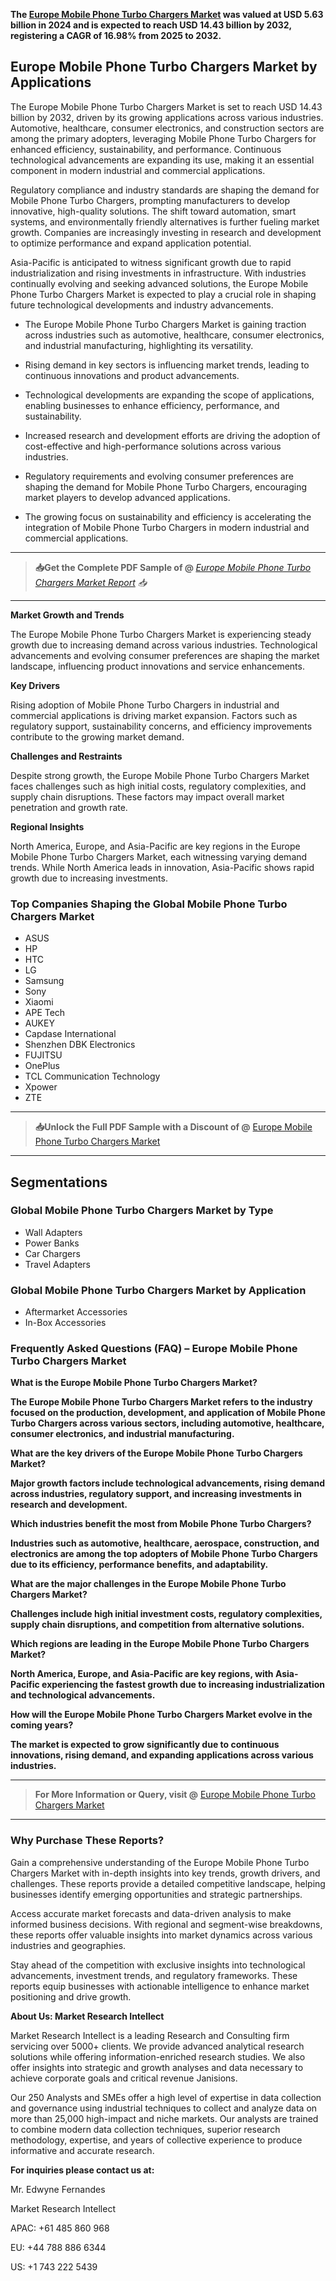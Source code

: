 <p><strong>The <a href="https://www.marketresearchintellect.com/download-sample/?rid=1064046&amp;utm_source=Pulse-April-Europe&amp;utm_medium=852">Europe Mobile Phone Turbo Chargers Market</a> was valued at USD 5.63 billion in 2024 and is expected to reach USD 14.43 billion by 2032, registering a CAGR of 16.98% from 2025 to 2032.</strong></p><h2>Europe Mobile Phone Turbo Chargers Market by Applications&nbsp;</h2><p><p>The Europe Mobile Phone Turbo Chargers Market is set to reach USD 14.43 billion by 2032, driven by its growing applications across various industries. Automotive, healthcare, consumer electronics, and construction sectors are among the primary adopters, leveraging Mobile Phone Turbo Chargers for enhanced efficiency, sustainability, and performance. Continuous technological advancements are expanding its use, making it an essential component in modern industrial and commercial applications.</p><p>Regulatory compliance and industry standards are shaping the demand for Mobile Phone Turbo Chargers, prompting manufacturers to develop innovative, high-quality solutions. The shift toward automation, smart systems, and environmentally friendly alternatives is further fueling market growth. Companies are increasingly investing in research and development to optimize performance and expand application potential.</p><p>Asia-Pacific is anticipated to witness significant growth due to rapid industrialization and rising investments in infrastructure. With industries continually evolving and seeking advanced solutions, the Europe Mobile Phone Turbo Chargers Market is expected to play a crucial role in shaping future technological developments and industry advancements.</p></p><ul><li><p>The Europe Mobile Phone Turbo Chargers Market is gaining traction across industries such as automotive, healthcare, consumer electronics, and industrial manufacturing, highlighting its versatility.</p></li><li><p>Rising demand in key sectors is influencing market trends, leading to continuous innovations and product advancements.</p></li><li><p>Technological developments are expanding the scope of applications, enabling businesses to enhance efficiency, performance, and sustainability.</p></li><li><p>Increased research and development efforts are driving the adoption of cost-effective and high-performance solutions across various industries.</p></li><li><p>Regulatory requirements and evolving consumer preferences are shaping the demand for Mobile Phone Turbo Chargers, encouraging market players to develop advanced applications.</p></li><li><p>The growing focus on sustainability and efficiency is accelerating the integration of Mobile Phone Turbo Chargers in modern industrial and commercial applications.</p></li></ul><hr /><blockquote><p><strong><span class="font-[700]">📥Get the Complete PDF Sample of @ </span></strong><em><span class="font-[700]"><a href="https://www.marketresearchintellect.com/download-sample/?rid=1064046&amp;utm_source=Pulse-April-Europe&amp;utm_medium=852" target="_blank" data-tracking-control-name="article-ssr-frontend-pulse_little-text-block" data-tracking-will-navigate="" data-test-link="">Europe Mobile Phone Turbo Chargers Market Report</a>&nbsp;📥</span></em></p></blockquote><hr /><p class="" data-start="77" data-end="360"><strong data-start="77" data-end="105">Market Growth and Trends</strong></p><p class="" data-start="77" data-end="360">The Europe Mobile Phone Turbo Chargers Market is experiencing steady growth due to increasing demand across various industries. Technological advancements and evolving consumer preferences are shaping the market landscape, influencing product innovations and service enhancements.</p><p class="" data-start="362" data-end="606"><strong data-start="362" data-end="377">Key Drivers</strong></p><p class="" data-start="362" data-end="606">Rising adoption of Mobile Phone Turbo Chargers in industrial and commercial applications is driving market expansion. Factors such as regulatory support, sustainability concerns, and efficiency improvements contribute to the growing market demand.</p><p class="" data-start="608" data-end="849"><strong data-start="608" data-end="637">Challenges and Restraints</strong></p><p class="" data-start="608" data-end="849">Despite strong growth, the Europe Mobile Phone Turbo Chargers Market faces challenges such as high initial costs, regulatory complexities, and supply chain disruptions. These factors may impact overall market penetration and growth rate.</p><p class="" data-start="851" data-end="1095"><strong data-start="851" data-end="872">Regional Insights</strong></p><p class="" data-start="851" data-end="1095">North America, Europe, and Asia-Pacific are key regions in the Europe Mobile Phone Turbo Chargers Market, each witnessing varying demand trends. While North America leads in innovation, Asia-Pacific shows rapid growth due to increasing investments.</p><p><h3>Top Companies Shaping the Global Mobile Phone Turbo Chargers Market </h3><ul><li>ASUS</li><li>HP</li><li>HTC</li><li>LG</li><li>Samsung</li><li>Sony</li><li>Xiaomi</li><li>APE Tech</li><li>AUKEY</li><li>Capdase International</li><li>Shenzhen DBK Electronics</li><li>FUJITSU</li><li>OnePlus</li><li>TCL Communication Technology</li><li>Xpower</li><li>ZTE</li></ul></p><hr /><blockquote><p><strong>📥Unlock the Full PDF Sample with a Discount of @</strong> <a href="https://www.marketresearchintellect.com/ask-for-discount/?rid=1064046&amp;utm_source=Pulse-April-Europe&amp;utm_medium=852">Europe Mobile Phone Turbo Chargers Market</a></p></blockquote><hr /><p><h2>Segmentations</h2><h3>Global Mobile Phone Turbo Chargers Market by Type</h3><ul><li>Wall Adapters</li><li>Power Banks</li><li>Car Chargers</li><li>Travel Adapters</li></ul><h3>Global Mobile Phone Turbo Chargers Market by Application</h3><ul><li>Aftermarket Accessories</li><li>In-Box Accessories</li></ul></p><h3><strong>Frequently Asked Questions (FAQ) &ndash; Europe Mobile Phone Turbo Chargers Market</strong></h3><p><strong>What is the Europe Mobile Phone Turbo Chargers Market?</strong></p><p><strong>The Europe Mobile Phone Turbo Chargers Market refers to the industry focused on the production, development, and application of Mobile Phone Turbo Chargers across various sectors, including automotive, healthcare, consumer electronics, and industrial manufacturing.</strong></p><p><strong>What are the key drivers of the Europe Mobile Phone Turbo Chargers Market?</strong></p><p><strong>Major growth factors include technological advancements, rising demand across industries, regulatory support, and increasing investments in research and development.</strong></p><p><strong>Which industries benefit the most from Mobile Phone Turbo Chargers?</strong></p><p><strong>Industries such as automotive, healthcare, aerospace, construction, and electronics are among the top adopters of Mobile Phone Turbo Chargers due to its efficiency, performance benefits, and adaptability.</strong></p><p><strong>What are the major challenges in the Europe Mobile Phone Turbo Chargers Market?</strong></p><p><strong>Challenges include high initial investment costs, regulatory complexities, supply chain disruptions, and competition from alternative solutions.</strong></p><p><strong>Which regions are leading in the Europe Mobile Phone Turbo Chargers Market?</strong></p><p><strong>North America, Europe, and Asia-Pacific are key regions, with Asia-Pacific experiencing the fastest growth due to increasing industrialization and technological advancements.</strong></p><p><strong>How will the Europe Mobile Phone Turbo Chargers Market evolve in the coming years?</strong></p><p><strong>The market is expected to grow significantly due to continuous innovations, rising demand, and expanding applications across various industries.</strong></p><hr /><blockquote><p><span class="font-[700]"><strong>For More Information or Query, visit&nbsp;@</strong>&nbsp;</span><span class="font-[700]"><a href="https://www.marketresearchintellect.com/product/mobile-phone-turbo-chargers-market/?utm_source=Linkedin&utm_medium=852" target="_blank" data-tracking-control-name="article-ssr-frontend-pulse_little-text-block" data-tracking-will-navigate="" data-test-link="">Europe Mobile Phone Turbo Chargers Market</a></span></p></blockquote><hr /><h3><strong data-start="0" data-end="31">Why Purchase These Reports?</strong></h3><p class="" data-start="35" data-end="297">Gain a comprehensive understanding of the Europe Mobile Phone Turbo Chargers Market with in-depth insights into key trends, growth drivers, and challenges. These reports provide a detailed competitive landscape, helping businesses identify emerging opportunities and strategic partnerships.</p><p class="" data-start="299" data-end="540">Access accurate market forecasts and data-driven analysis to make informed business decisions. With regional and segment-wise breakdowns, these reports offer valuable insights into market dynamics across various industries and geographies.</p><p class="" data-start="542" data-end="784">Stay ahead of the competition with exclusive insights into technological advancements, investment trends, and regulatory frameworks. These reports equip businesses with actionable intelligence to enhance market positioning and drive growth.</p><p><strong><span class="font-[700]">About Us: Market Research Intellect</span></strong></p><p><span class="">Market Research Intellect is a leading Research and Consulting firm servicing over 5000+ clients. We provide advanced analytical research solutions while offering information-enriched research studies.&nbsp;</span>We also offer insights into strategic and growth analyses and data necessary to achieve corporate goals and critical revenue Janisions.</p><p><span class="">Our 250 Analysts and SMEs offer a high level of expertise in data collection and governance using industrial techniques to collect and analyze data on more than 25,000 high-impact and niche markets. Our analysts are trained to combine modern data collection techniques, superior research methodology, expertise, and years of collective experience to produce informative and accurate research.</span></p><p><strong>For inquiries please contact us at:</strong></p><p>Mr. Edwyne Fernandes</p><p>Market Research Intellect</p><p>APAC: +61 485 860 968</p><p>EU: +44 788 886 6344</p><p>US: +1 743 222 5439</p>